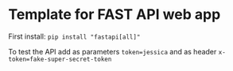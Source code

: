 # Template for FAST API web app

First install:
`pip install "fastapi[all]"`

To test the API add as parameters `token=jessica` and as header `x-token=fake-super-secret-token`
